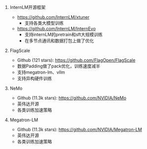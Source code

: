 1. InternLM开源框架
   - https://github.com/InternLM/xtuner
     - 支持各类大模型训练
   - https://github.com/InternLM/InternEvo
     - 支持internLM的pretrain和sft大规模训练
     - 在多节点通讯和数据打包上做了优化

2. FlagScale
    - Github (121 stars): https://github.com/FlagOpen/FlagScale
    - 数据Padding做了pack优化，训练速度减半
    - 支持megatron-lm、vllm
    - 支持异构硬件训练

3. NeMo
    - Github (11.3k stars): https://github.com/NVIDIA/NeMo
    - 英伟达开源
    - 各类训练加速策略

4. Megatron-LM
   - Github (11.3k stars): https://github.com/NVIDIA/Megatron-LM
   - 英伟达开源
   - 各类训练加速策略